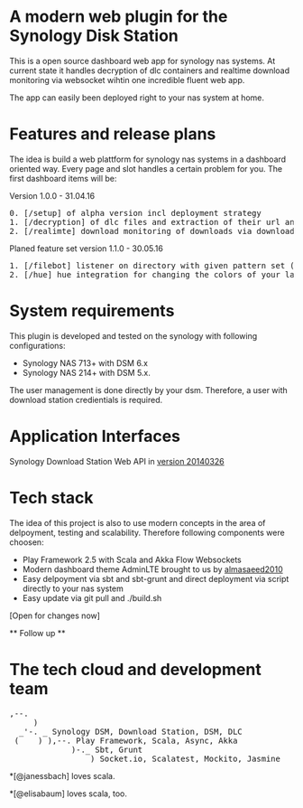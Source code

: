 A modern web plugin for the Synology Disk Station
=================================================

This is a open source dashboard web app for synology nas systems.
At current state it handles decryption of dlc containers and realtime
download monitoring via websocket wihtin one incredible fluent web app.

The app can easily been deployed right to your nas system at home. 

Features and release plans
====================================================================

The idea is build a web plattform for synology nas systems in a dashboard oriented way.
Every page and slot handles a certain problem for you. The first dashboard items will be:

Version 1.0.0 - 31.04.16
<pre>
0. [/setup] of alpha version incl deployment strategy
1. [/decryption] of dlc files and extraction of their url and filenames and push urls to synology disk station via web api
2. [/realimte] download monitoring of downloads via download station web api
</pre>

Planed feature set version 1.1.0 - 30.05.16
<pre>
1. [/filebot] listener on directory with given pattern set (automatic renaming of movie, series and music)
2. [/hue] hue integration for changing the colors of your lamps in the network 
</pre>

System requirements
======================

This plugin is developed and tested on the synology with following configurations:

- Synology NAS 713+ with DSM 6.x 
- Synology NAS 214+ with DSM 5.x.

The user management is done directly by your dsm. Therefore, a user with download station credientials is required. 

Application Interfaces
========================

Synology Download Station Web API in [version 20140326](https://global.download.synology.com/download/Document/DeveloperGuide/Synology_Download_Station_Web_API.pdf)

Tech stack
======================

The idea of this project is also to use modern concepts in the area of delpoyment, testing and scalability.
Therefore following components were choosen:

- Play Framework 2.5 with Scala and Akka Flow Websockets
- Modern dashboard theme AdminLTE brought to us by [almasaeed2010](https://github.com/almasaeed2010/AdminLTE)    
- Easy delpoyment via sbt and sbt-grunt and direct deployment via script directly to your nas system
- Easy update via git pull and ./build.sh

[Open for changes now]

** Follow up **

The tech cloud and development team
===================================
<pre>
,--. 
     )
  _'-. _ Synology DSM, Download Station, DSM, DLC
 (    ) ),--. Play Framework, Scala, Async, Akka
             )-._ Sbt, Grunt
_________________) Socket.io, Scalatest, Mockito, Jasmine
</pre>

*[@janessbach] loves scala.

*[@elisabaum] loves scala, too.
